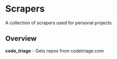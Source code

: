 # Scrapers

A collection of scrapers used for personal projects


## Overview

**code_triage** - Gets repos from codetriage.com
